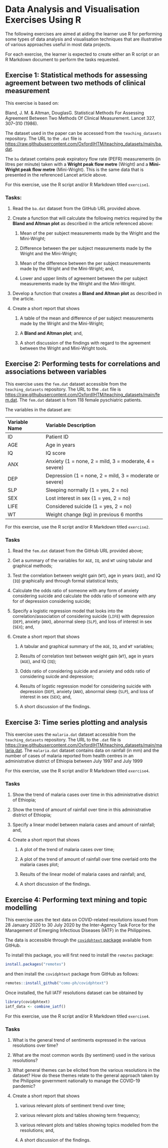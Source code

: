 
<!-- README.md is generated from README.Rmd. Please edit that file -->

# Data Analysis and Visualisation Exercises Using R

<!-- badges: start -->
<!-- badges: end -->

The following exercises are aimed at aiding the learner use R for
performing some types of data analysis and visualisation techniques that
are illustrative of various approaches useful in most data projects.

For each exercise, the learner is expected to create either an R script
or an R Markdown document to perform the tasks requested.

## Exercise 1: Statistical methods for assessing agreement between two methods of clinical measurement

This exercise is based on:

Bland, J. M. & Altman, DouglasG. Statistical Methods For Assessing
Agreement Between Two Methods Of Clinical Measurement. Lancet 327,
307–310 (1986).

The dataset used in the paper can be accessed from the
`teaching_datasets` repository. The URL to the `.dat` file is
<https://raw.githubusercontent.com/OxfordIHTM/teaching_datasets/main/ba.dat>.

The `ba` dataset contains peak expiratory flow rate (PEFR) measurements
(in litres per minute) taken with a **Wright peak flow metre** (Wright)
and a **Mini-Wright peak flow metre** (Mini-Wright). This is the same
data that is presented in the referenced Lancet article above.

For this exercise, use the R script and/or R Markdown titled
`exercise1`.

### Tasks:

1.  Read the `ba.dat` dataset from the GitHub URL provided above.

2.  Create a function that will calculate the following metrics required
    by the **Bland and Altman plot** as described in the article
    referenced above:

    1.  Mean of the per subject measurements made by the Wright and the
        Mini-Wright;

    2.  Difference between the per subject measurements made by the
        Wright and the Mini-Wright;

    3.  Mean of the difference between the per subject measurements made
        by the Wright and the Mini-Wright; and,

    4.  Lower and upper limits of agreement between the per subject
        measurements made by the Wright and the Mini-Wright.

3.  Develop a function that creates a **Bland and Altman plot** as
    described in the article.

4.  Create a short report that shows

    1.  A table of the mean and difference of per subject measurements
        made by the Wright and the Mini-Wright;

    2.  A **Bland and Altman plot**; and,

    3.  A short discussion of the findings with regard to the agreement
        between the Wright and Mini-Wright tools.

## Exercise 2: Performing tests for correlations and associations between variables

This exercise uses the `fem.dat` dataset accessible from the
`teaching_datasets` repository. The URL to the `.dat` file is
<https://raw.githubusercontent.com/OxfordIHTM/teaching_datasets/main/fem.dat>.
The `fem.dat` dataset is from 118 female pyschiatric patients.

The variables in the dataset are:

| **Variable Name** | **Variable Description**                                |
|:------------------|:--------------------------------------------------------|
| ID                | Patient ID                                              |
| AGE               | Age in years                                            |
| IQ                | IQ score                                                |
| ANX               | Anxiety (1 = none, 2 = mild, 3 = moderate, 4 = severe)  |
| DEP               | Depression (1 = none, 2 = mild, 3 = moderate or severe) |
| SLP               | Sleeping normally (1 = yes, 2 = no)                     |
| SEX               | Lost interest in sex (1 = yes, 2 = no)                  |
| LIFE              | Considered suicide (1 = yes, 2 = no)                    |
| WT                | Weight change (kg) in previous 6 months                 |

For this exercise, use the R script and/or R Markdown titled
`exercise2`.

### Tasks

1.  Read the `fem.dat` dataset from the GitHub URL provided above;

2.  Get a summary of the variables for `AGE`, `IQ`, and `WT` using
    tabular and graphical methods;

3.  Test the correlation between weight gain (`WT`), age in years
    (`AGE`), and IQ (`IQ`) graphically and through formal statistical
    tests;

4.  Calculate the odds ratio of someone with any form of anxiety
    considering suicide and calculate the odds ratio of someone with any
    for of depression considering suicide;

5.  Specify a logistic regression model that looks into the
    correlation/association of considering suicide (`LIFE`) with
    depression (`DEP`), anxiety (`ANX`), abnormal sleep (`SLP`), and
    loss of interest in sex (`SEX`); and,

6.  Create a short report that shows

    1.  A tabular and graphical summary of the `AGE`, `IQ`, and `WT`
        variables;

    2.  Results of correlation test between weight gain (`WT`), age in
        years (`AGE`), and IQ (`IQ`);

    3.  Odds ratio of considering suicide and anxiety and odds ratio of
        considering suicde and depression;

    4.  Results of logstic regression model for considering suicide with
        depression (`DEP`), anxiety (`ANX`), abnormal sleep (`SLP`), and
        loss of interest in sex (`SEX`); and,

    5.  A short discussion of the findings.

## Exercise 3: Time series plotting and analysis

This exercise uses the `malaria.dat` dataset accessible from the
`teaching_datasets` repository. The URL to the `.dat` file is
<https://raw.githubusercontent.com/OxfordIHTM/teaching_datasets/main/malaria.dat>.
The `malaria.dat` dataset contains data on rainfall (in mm) and the
number of cases of malaria reported from health centres in an
administrative district of Ethiopia between July 1997 and July 1999

For this exercise, use the R script and/or R Markdown titled
`exercise4`.

### Tasks

1.  Show the trend of malaria cases over time in this administrative
    district of Ethiopia;

2.  Show the trend of amount of rainfall over time in this
    administrative district of Ethiopia;

3.  Specify a linear model between malaria cases and amount of rainfall;
    and,

4.  Create a short report that shows

    1.  A plot of the trend of malaria cases over time;

    2.  A plot of the trend of amount of rainfall over time overlaid
        onto the malaria cases plot;

    3.  Results of the linear model of malaria cases and rainfall; and,

    4.  A short discussion of the findings.

## Exercise 4: Performing text mining and topic modelling

This exercise uses the text data on COVID-related resolutions issued
from 28 January 2020 to 30 July 2020 by the Inter-Agency Task Force for
the Management of Emerging Infectious Diseases (IATF) in the
Philippines.

The data is accessible through the [`covidphtext`
package](https://github.com/como-ph/covidphtext) available from GitHub.

To install this package, you will first need to install the `remotes`
package:

``` r
install.packages("remotes")
```

and then install the `covidphtext` package from GitHub as follows:

``` r
remotes::install_github("como-ph/covidphtext")
```

Once installed, the full IATF resolutions dataset can be obtained by

``` r
library(covidphtext)
iatf_data <- combine_iatf()
```

For this exercise, use the R script and/or R Markdown titled
`exercise4`.

### Tasks

1.  What is the general trend of sentiments expressed in the various
    resolutions over time?

2.  What are the most common words (by sentiment) used in the various
    resolutions?

3.  What general themes can be elicited from the various resolutions in
    the dataset? How do these themes relate to the general approach
    taken by the Philippine government nationally to manage the COVID-19
    pandemic?

4.  Create a short report that shows

    1.  various relevant plots of sentiment trend over time;

    2.  various relevant plots and tables showing term frequency;

    3.  various relevant plots and tables showing topics modelled from
        the resolutions; and,

    4.  A short discussion of the findings.
